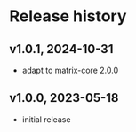 # Release history

## v1.0.1, 2024-10-31
- adapt to matrix-core 2.0.0

## v1.0.0, 2023-05-18
- initial release